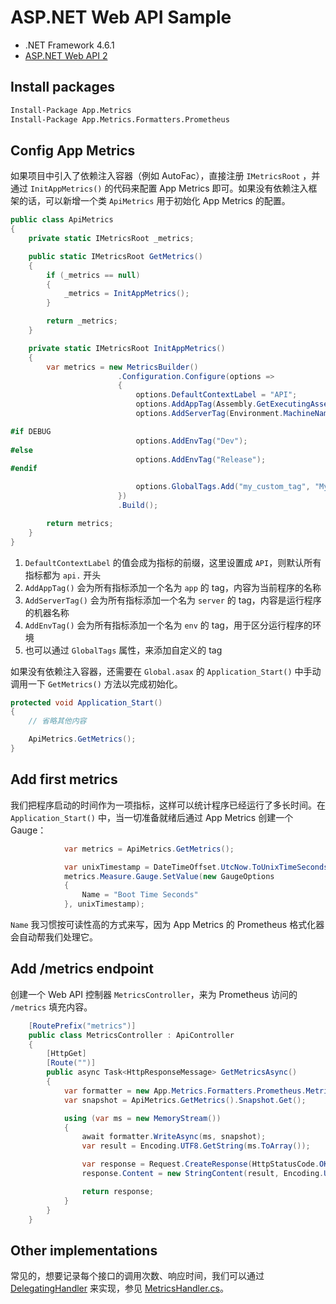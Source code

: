 # ASP.NET Web API Sample

- .NET Framework 4.6.1
- [ASP.NET Web API 2](https://docs.microsoft.com/aspnet/web-api/)

## Install packages

```bash
Install-Package App.Metrics
Install-Package App.Metrics.Formatters.Prometheus
```

## Config App Metrics

如果项目中引入了依赖注入容器（例如 AutoFac），直接注册 `IMetricsRoot` ，并通过 `InitAppMetrics()` 的代码来配置 App Metrics 即可。如果没有依赖注入框架的话，可以新增一个类 `ApiMetrics` 用于初始化 App Metrics 的配置。

```csharp
public class ApiMetrics
{
    private static IMetricsRoot _metrics;

    public static IMetricsRoot GetMetrics()
    {
        if (_metrics == null)
        {
            _metrics = InitAppMetrics();
        }

        return _metrics;
    }

    private static IMetricsRoot InitAppMetrics()
    {
        var metrics = new MetricsBuilder()
                        .Configuration.Configure(options =>
                        {
                            options.DefaultContextLabel = "API";
                            options.AddAppTag(Assembly.GetExecutingAssembly().GetName().Name);
                            options.AddServerTag(Environment.MachineName);

#if DEBUG
                            options.AddEnvTag("Dev");
#else
                            options.AddEnvTag("Release");
#endif

                            options.GlobalTags.Add("my_custom_tag", "MyCustomValue");
                        })
                        .Build();

        return metrics;
    }
}
```

1. `DefaultContextLabel` 的值会成为指标的前缀，这里设置成 `API`，则默认所有指标都为 `api.` 开头
1. `AddAppTag()` 会为所有指标添加一个名为 `app` 的 tag，内容为当前程序的名称
1. `AddServerTag()` 会为所有指标添加一个名为 `server` 的 tag，内容是运行程序的机器名称
1. `AddEnvTag()` 会为所有指标添加一个名为 `env` 的 tag，用于区分运行程序的环境
1. 也可以通过 `GlobalTags` 属性，来添加自定义的 tag

如果没有依赖注入容器，还需要在 `Global.asax` 的 `Application_Start()` 中手动调用一下 `GetMetrics()` 方法以完成初始化。

```csharp
protected void Application_Start()
{
    // 省略其他内容

    ApiMetrics.GetMetrics();
}
```

## Add first metrics

我们把程序启动的时间作为一项指标，这样可以统计程序已经运行了多长时间。在 `Application_Start()` 中，当一切准备就绪后通过 App Metrics 创建一个 Gauge：

```csharp
            var metrics = ApiMetrics.GetMetrics();

            var unixTimestamp = DateTimeOffset.UtcNow.ToUnixTimeSeconds();
            metrics.Measure.Gauge.SetValue(new GaugeOptions
            {
                Name = "Boot Time Seconds"
            }, unixTimestamp);

```

`Name` 我习惯按可读性高的方式来写，因为 App Metrics 的 Prometheus 格式化器会自动帮我们处理它。

## Add /metrics endpoint

创建一个 Web API 控制器 `MetricsController`，来为 Prometheus 访问的 `/metrics` 填充内容。

```csharp
    [RoutePrefix("metrics")]
    public class MetricsController : ApiController
    {
        [HttpGet]
        [Route("")]
        public async Task<HttpResponseMessage> GetMetricsAsync()
        {
            var formatter = new App.Metrics.Formatters.Prometheus.MetricsPrometheusTextOutputFormatter();
            var snapshot = ApiMetrics.GetMetrics().Snapshot.Get();

            using (var ms = new MemoryStream())
            {
                await formatter.WriteAsync(ms, snapshot);
                var result = Encoding.UTF8.GetString(ms.ToArray());

                var response = Request.CreateResponse(HttpStatusCode.OK);
                response.Content = new StringContent(result, Encoding.UTF8, formatter.MediaType.ContentType);

                return response;
            }
        }
    }
```

## Other implementations

常见的，想要记录每个接口的调用次数、响应时间，我们可以通过 [DelegatingHandler](https://docs.microsoft.com/aspnet/web-api/overview/advanced/http-message-handlers) 来实现，参见 [MetricsHandler.cs](./Handlers/MetricsHandler.cs)。
